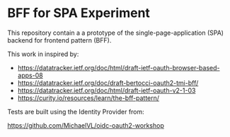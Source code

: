 # BFF for SPA Experiment


This repository contain a a prototype of the single-page-application
(SPA) backend for frontend pattern (BFF).

This work in inspired by:

- https://datatracker.ietf.org/doc/html/draft-ietf-oauth-browser-based-apps-08
- https://datatracker.ietf.org/doc/draft-bertocci-oauth2-tmi-bff/
- https://datatracker.ietf.org/doc/html/draft-ietf-oauth-v2-1-03
- https://curity.io/resources/learn/the-bff-pattern/

Tests are built using the Identity Provider from:

https://github.com/MichaelVL/oidc-oauth2-workshop
